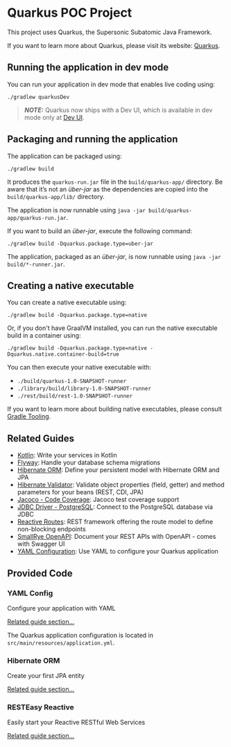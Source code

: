 # Quarkus POC Project

This project uses Quarkus, the Supersonic Subatomic Java Framework.

If you want to learn more about Quarkus, please visit its website: [Quarkus](https://quarkus.io/).

## Running the application in dev mode

You can run your application in dev mode that enables live coding using:

```shell script
./gradlew quarkusDev
```

> **_NOTE:_**  Quarkus now ships with a Dev UI, which is available in dev mode only
> at [Dev UI](http://localhost:8080/q/dev/).

## Packaging and running the application

The application can be packaged using:

```shell script
./gradlew build
```

It produces the `quarkus-run.jar` file in the `build/quarkus-app/` directory.
Be aware that it’s not an _über-jar_ as the dependencies are copied into the `build/quarkus-app/lib/` directory.

The application is now runnable using `java -jar build/quarkus-app/quarkus-run.jar`.

If you want to build an _über-jar_, execute the following command:

```shell script
./gradlew build -Dquarkus.package.type=uber-jar
```

The application, packaged as an _über-jar_, is now runnable using `java -jar build/*-runner.jar`.

## Creating a native executable

You can create a native executable using:

```shell script
./gradlew build -Dquarkus.package.type=native
```

Or, if you don't have GraalVM installed, you can run the native executable build in a container using:

```shell script
./gradlew build -Dquarkus.package.type=native -Dquarkus.native.container-build=true
```

You can then execute your native executable with:

* `./build/quarkus-1.0-SNAPSHOT-runner`
* `./library/build/library-1.0-SNAPSHOT-runner`
* `./rest/build/rest-1.0-SNAPSHOT-runner`

If you want to learn more about building native executables, please
consult [Gradle Tooling](https://quarkus.io/guides/gradle-tooling).

## Related Guides

- [Kotlin](https://quarkus.io/guides/kotlin): Write your services in Kotlin
- [Flyway](https://quarkus.io/guides/flyway): Handle your database schema migrations
- [Hibernate ORM](https://quarkus.io/guides/hibernate-orm): Define your persistent model with Hibernate ORM and JPA
- [Hibernate Validator](https://quarkus.io/guides/validation): Validate object properties (field, getter) and method
  parameters for your beans (REST, CDI, JPA)
- [Jacoco - Code Coverage](https://quarkus.io/guides/tests-with-coverage): Jacoco test coverage support
- [JDBC Driver - PostgreSQL](https://quarkus.io/guides/datasource): Connect to the PostgreSQL database via JDBC
- [Reactive Routes](https://quarkus.io/guides/reactive-routes): REST framework offering the route model to define
  non-blocking endpoints
- [SmallRye OpenAPI](https://quarkus.io/guides/openapi-swaggerui): Document your REST APIs with OpenAPI - comes with
  Swagger UI
- [YAML Configuration](https://quarkus.io/guides/config#yaml): Use YAML to configure your Quarkus application

## Provided Code

### YAML Config

Configure your application with YAML

[Related guide section...](https://quarkus.io/guides/config-reference#configuration-examples)

The Quarkus application configuration is located in `src/main/resources/application.yml`.

### Hibernate ORM

Create your first JPA entity

[Related guide section...](https://quarkus.io/guides/hibernate-orm)

### RESTEasy Reactive

Easily start your Reactive RESTful Web Services

[Related guide section...](https://quarkus.io/guides/getting-started-reactive#reactive-jax-rs-resources)
